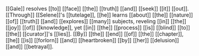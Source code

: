 [[Gale]] resolves [[to]] [[face]] [[the]] [[truth]] [[and]] [[seek]] [[it]] [[out]]. [[Through]] [[Selene]]'s [[tutelage]], [[he]] learns [[about]] [[the]] [[nature]] [[of]] [[truth]] [[and]] [[explores]] [[many]] subjects, reveling [[in]] [[the]] [[joy]] [[of]] [[knowledge]], yet [[in]] [[the]] [[process]] [[is]] [[blind]] [[to]] [[the]] [[curator]]'s [[lies]]. [[By]] [[the]] [[end]] [[of]] [[the]] [[chapter]], [[he]] [[is]] [[forlorn]] [[and]] [[heartbroken]] [[by]] [[her]] [[delusion]] [[and]] [[betrayal]].  